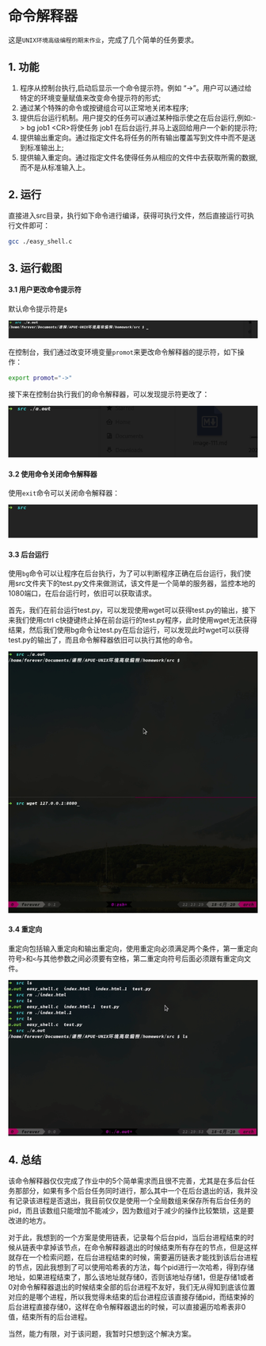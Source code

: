 # 命令解释器

这是`UNIX环境高级编程的期末作业`，完成了几个简单的任务要求。

## 1. 功能

1. 程序从控制台执行,启动后显示一个命令提示符。例如 “->”。用户可以通过给特定的环境变量赋值来改变命令提示符的形式;
2. 通过某个特殊的命令或按键组合可以正常地关闭本程序;
3. 提供后台运行机制。用户提交的任务可以通过某种指示使之在后台运行,例如:-> bg job1 \<CR>将使任务 job1 在后台运行,并马上返回给用户一个新的提示符;
4. 提供输出重定向。通过指定文件名将任务的所有输出覆盖写到文件中而不是送到标准输出上;
5. 提供输入重定向。通过指定文件名使得任务从相应的文件中去获取所需的数据,而不是从标准输入上。

## 2. 运行

直接进入src目录，执行如下命令进行编译，获得可执行文件，然后直接运行可执行文件即可：

```bash
gcc ./easy_shell.c
```

## 3. 运行截图

#### 3.1 用户更改命令提示符

默认命令提示符是`$`

![image-20200618220805786](./pic/image-20200618220805786.png)

在控制台，我们通过改变环境变量`promot`来更改命令解释器的提示符，如下操作：

```bash
export promot="->"
```

接下来在控制台执行我们的命令解释器，可以发现提示符更改了：

![image-20200618220642475](./pic/peek1.gif)

#### 3.2 使用命令关闭命令解释器

使用`exit`命令可以关闭命令解释器：

![exit](./pic/peek2.gif)

#### 3.3 后台运行

使用`bg`命令可以让程序在后台执行，为了可以判断程序正确在后台运行，我们使用src文件夹下的test.py文件来做测试，该文件是一个简单的服务器，监控本地的1080端口，在后台运行时，依旧可以获取请求。

首先，我们在前台运行test.py，可以发现使用wget可以获得test.py的输出，接下来我们使用ctrl c快捷键终止掉在前台运行的test.py程序，此时使用wget无法获得结果，然后我们使用bg命令让test.py在后台运行，可以发现此时wget可以获得test.py的输出了，而且命令解释器依旧可以执行其他的命令。

![Peek 2020-06-18 22-21](./pic/peek3.gif)

#### 3.4 重定向

重定向包括输入重定向和输出重定向，使用重定向必须满足两个条件，第一重定向符号`>`和`<`与其他参数之间必须要有空格，第二重定向符号后面必须跟有重定向文件。

![Peek 2020-06-18 22-30](./pic/peek4.gif)

## 4. 总结

该命令解释器仅仅完成了作业中的5个简单需求而且很不完善，尤其是在多后台任务那部分，如果有多个后台任务同时进行，那么其中一个在后台退出的话，我并没有记录该进程是否退出，我目前仅仅是使用一个全局数组来保存所有后台任务的pid，而且该数组只能增加不能减少，因为数组对于减少的操作比较繁琐，这是要改进的地方。

对于此，我想到的一个方案是使用链表，记录每个后台pid，当后台进程结束的时候从链表中拿掉该节点，在命令解释器退出的时候结束所有存在的节点，但是这样就存在一个检索问题，在后台进程结束的时候，需要遍历链表才能找到该后台进程的节点，因此我想到了可以使用哈希表的方法，每个pid进行一次哈希，得到存储地址，如果进程结束了，那么该地址就存储0，否则该地址存储1，但是存储1或者0对命令解释器退出的时候结束全部的后台进程不友好，我们无从得知到底该位置对应的是哪个进程，所以我觉得未结束的后台进程应该直接存储pid，而结束掉的后台进程直接存储0，这样在命令解释器退出的时候，可以直接遍历哈希表非0值，结束所有的后台进程。

当然，能力有限，对于该问题，我暂时只想到这个解决方案。